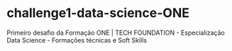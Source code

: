 # challenge1-data-science-ONE
Primeiro desafio da Formação ONE | TECH FOUNDATION - Especialização Data Science - Formações técnicas e Soft Skills
